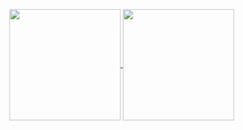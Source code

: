 <a href="https://github.com/anuraghazra/github-readme-stats">
  <img height=200 align="center" src="[https://github-readme-stats.vercel.app/api?username=anuraghazra](https://github-readme-stats.vercel.app/api/top-langs/?username=r6pid&layout=donut&theme=dark)" />
  <img height=200 align="center" src="https://github-readme-stats.vercel.app/api?username=r6pid&theme=dark" />
</a>
